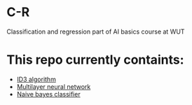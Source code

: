 # C-R
Classification and regression part of AI basics course at WUT

#   This repo currently containts:
-   [ID3 algorithm](ID3/ID3.ipynb)
-   [Multilayer neural network](NN/NN.ipynb)
-   [Naive bayes classifier](NBC/NBC.ipynb)